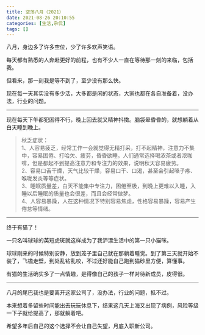 ```yaml
---
title: 空荡八月（2021）
date: 2021-08-26 20:10:55
categories: [生活,杂侃]
tags: []
---
```


八月，身边多了许多空位，少了许多欢声笑语。

每天都有熟悉的人奔赴更好的前程，也有不少人一直在等待那一刻的来临，包括我。

但看来，那一刻我是等不到了，至少没有那么快。

现在每一天其实没有多少活，大多都是闲的状态，大家也都在各自准备着，没办法，行业的问题。

---

现在每天下午都犯困得不行，晚上回去就又精神抖擞。脑袋晕昏昏的，就想躺着从白天睡到晚上。

> 秋乏症状：<br>
> 1、人容易疲乏，经常工作一会就觉得无精打采，打不起精神，注意力不集中，容易困倦、打哈欠、疲劳，昏昏欲睡。人们通常选择喝浓茶或者浓咖啡，但是都起不到提高注意力和专注力的效果，说明秋天容易疲劳。<br>
> 2、容易口舌干燥，天气比较干燥，容易口干、口渴，甚至会引起嗓子疼、喉咙发炎等等症状。<br>
> 3、睡眠质量差，白天不能集中专注力，困倦至极，到晚上更难以入睡，入睡以后睡眠的质量也会很差，而且会经常做梦。<br>
> 4、人容易暴躁，人在这种情况下特别容易焦虑，性格容易暴躁，容易产生倦怠等情绪。

---

终于有猫了！

一只名叫球球的英短虎斑就这样成为了我沪漂生活中的第一只小猫咪。

球球刚来的时候特别安静，放到笼子里自己就在那躺着睡觉。到了第三天就开始不装了，飞檐走壁，到处乱钻乱咬，不过还好能自己跑到猫砂里方便，算懂事。

有猫的生活确实多了一点情趣，是得像自己的孩子一样对待新成员，皮得很。

--- 

八月的尾巴我也是要离开这家公司了，没办法，行业的问题，抵不过。

本来想着多留些时间能出去玩玩休息下，结果这几天上海又出现了病例，风险等级一下子就给提高了，那就躺着吧。

希望多年后自己的这个选择不会让自己失望，月底入职新公司。